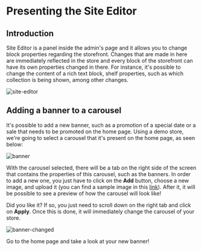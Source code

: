 # Presenting the Site Editor

## Introduction

Site Editor is a panel inside the admin's page and it allows you to change block properties regarding the storefront. Changes that are made in here are immediately reflected in the store and every block of the storefront can have its own properties changed in there. For instance, it's possible to change the content of a rich text block, shelf properties, such as which collection is being shown, among other changes.

![site-editor](https://user-images.githubusercontent.com/19495917/90414123-c181c180-e085-11ea-91f0-cd5a70a3b803.png)

## Adding a banner to a carousel

It's possible to add a new banner, such as a promotion of a special date or a sale that needs to be promoted on the home page. Using a demo store, we're going to select a carousel that it's present on the home page, as seen below:

![banner](https://user-images.githubusercontent.com/19495917/90414209-deb69000-e085-11ea-8d7b-39a1b411f9af.png)

With the carousel selected, there will be a tab on the right side of the screen that contains the properties of this carousel, such as the banners. In order to add a new one, you just have to click on the **Add** button, choose a new image, and upload it (you can find a sample image in this [link](https://drive.google.com/file/d/12J1CkfRrr_ogHp3GJlwfOQZH2EVheVIp/view?usp=sharing)). After it, it will be possible to see a preview of how the carousel will look like!

Did you like it? If so, you just need to scroll down on the right tab and click on **Apply**. Once this is done, it will immediately change the carousel of your store.

![banner-changed](https://user-images.githubusercontent.com/19495917/90414222-e24a1700-e085-11ea-9927-2534b4741af5.png)

Go to the home page and take a look at your new banner!
